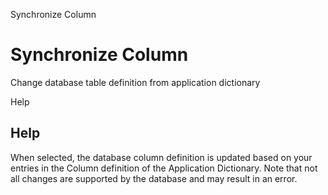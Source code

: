 
Synchronize Column
# Synchronize Column


Change database table definition from application dictionary

Help
## Help

When selected, the database column definition is updated based on your entries in the Column definition of the Application Dictionary. Note that not all changes are supported by the database and may result in an error.
